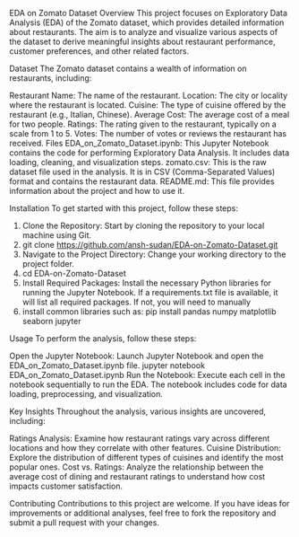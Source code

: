 EDA on Zomato Dataset
Overview
This project focuses on Exploratory Data Analysis (EDA) of the Zomato dataset, which provides detailed information about restaurants. The aim is to analyze and visualize various aspects of the dataset to derive meaningful insights about restaurant performance, customer preferences, and other related factors.

Dataset
The Zomato dataset contains a wealth of information on restaurants, including:

Restaurant Name: The name of the restaurant.
Location: The city or locality where the restaurant is located.
Cuisine: The type of cuisine offered by the restaurant (e.g., Italian, Chinese).
Average Cost: The average cost of a meal for two people.
Ratings: The rating given to the restaurant, typically on a scale from 1 to 5.
Votes: The number of votes or reviews the restaurant has received.
Files
EDA_on_Zomato_Dataset.ipynb: This Jupyter Notebook contains the code for performing Exploratory Data Analysis. It includes data loading, cleaning, and visualization steps.
zomato.csv: This is the raw dataset file used in the analysis. It is in CSV (Comma-Separated Values) format and contains the restaurant data.
README.md: This file provides information about the project and how to use it.

Installation
To get started with this project, follow these steps:

1) Clone the Repository: Start by cloning the repository to your local machine using Git.
2) git clone https://github.com/ansh-sudan/EDA-on-Zomato-Dataset.git
3) Navigate to the Project Directory: Change your working directory to the project folder.
4) cd EDA-on-Zomato-Dataset
5) Install Required Packages: Install the necessary Python libraries for running the Jupyter Notebook. If a requirements.txt file is available, it will list all required packages. If not, you will need to manually
6) install common libraries such as:
pip install pandas numpy matplotlib seaborn jupyter


Usage
To perform the analysis, follow these steps:

Open the Jupyter Notebook: Launch Jupyter Notebook and open the EDA_on_Zomato_Dataset.ipynb file.
jupyter notebook EDA_on_Zomato_Dataset.ipynb
Run the Notebook: Execute each cell in the notebook sequentially to run the EDA. The notebook includes code for data loading, preprocessing, and visualization.


Key Insights
Throughout the analysis, various insights are uncovered, including:

Ratings Analysis: Examine how restaurant ratings vary across different locations and how they correlate with other features.
Cuisine Distribution: Explore the distribution of different types of cuisines and identify the most popular ones.
Cost vs. Ratings: Analyze the relationship between the average cost of dining and restaurant ratings to understand how cost impacts customer satisfaction.


Contributing
Contributions to this project are welcome. If you have ideas for improvements or additional analyses, feel free to fork the repository and submit a pull request with your changes.

